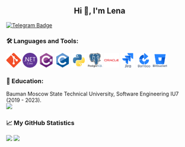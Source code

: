 <h2 align="center">Hi 👋, I'm Lena</h2>

[![Telegram Badge](https://img.shields.io/badge/-Telegram-0088cc?style=flat-square&logo=Telegram&logoColor=white)](https://t.me/helena_fro)

<!--
**lenoleuum/lenoleuum** is a ✨ _special_ ✨ repository because its `README.md` (this file) appears on your GitHub profile.

Here are some ideas to get you started:

- 🔭 I’m currently working on ...
- 🌱 I’m currently learning ...
- 👯 I’m looking to collaborate on ...
- 🤔 I’m looking for help with ...
- 💬 Ask me about ...
- 📫 How to reach me: ...
- 😄 Pronouns: ...
- ⚡ Fun fact: ...
-->

<h3 align="left">🛠️ Languages and Tools:</h3>
<p align="left">
 <img src="https://github.com/devicons/devicon/blob/master/icons/git/git-original.svg" alt="git" width="40" height="40"/>
 <img src="https://github.com/devicons/devicon/blob/master/icons/dotnetcore/dotnetcore-original.svg" alt="dotnetcore" width="40" height="40"/>
 <img src="https://github.com/devicons/devicon/blob/master/icons/csharp/csharp-original.svg" alt="csharp" width="40" height="40"/>
 <img src="https://github.com/devicons/devicon/blob/master/icons/c/c-original.svg" alt="c" width="40" height="40"/>
 <img src="https://github.com/devicons/devicon/blob/master/icons/python/python-original.svg" alt="python" width="40" height="40"/>
 <img src="https://github.com/devicons/devicon/blob/master/icons/postgresql/postgresql-original-wordmark.svg" alt="postgresql" width="40" height="40"/>
 <img src="https://github.com/devicons/devicon/blob/master/icons/oracle/oracle-original.svg" alt="oracle" width="40" height="40"/>
 <img src="https://github.com/devicons/devicon/blob/master/icons/jira/jira-original-wordmark.svg" alt="jira" width="40" height="40"/>
 <img src="https://github.com/devicons/devicon/blob/master/icons/bamboo/bamboo-original-wordmark.svg" alt="bamboo" width="40" height="40"/>
 <img src="https://github.com/devicons/devicon/blob/master/icons/bitbucket/bitbucket-original-wordmark.svg" alt="bitbucket" width="40" height="40"/>
</p>

<h3 align="left">🔭 Education:</h3>
<div>
Bauman Moscow State Technical University, Software Engineering IU7 (2019 - 2023). &nbsp;
</div>

<div id="end-gif" align="left">
  <img src="https://user-images.githubusercontent.com/76661573/201724767-c581727f-466f-4652-8d1d-d04b66037598.jpg" width="300"/>
</div>


<h3 align="left">📈 My GitHub Statistics</h3>
<p>
  <img height="180em" src="https://github-readme-stats.vercel.app/api?username=lenoleuum&show_icons=true&hide_border=true&&count_private=true&include_all_commits=true" />
  <img height="160em" src="https://github-readme-stats.vercel.app/api/top-langs/?username=lenoleuum&exclude_repo=KNN-Image-Classification&show_icons=true&hide_border=true&layout=compact&langs_count=8"/>
</p>
